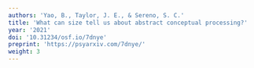 ```yaml
---
authors: 'Yao, B., Taylor, J. E., & Sereno, S. C.'
title: 'What can size tell us about abstract conceptual processing?'
year: '2021'
doi: '10.31234/osf.io/7dnye'
preprint: 'https://psyarxiv.com/7dnye/'
weight: 3
---
```

